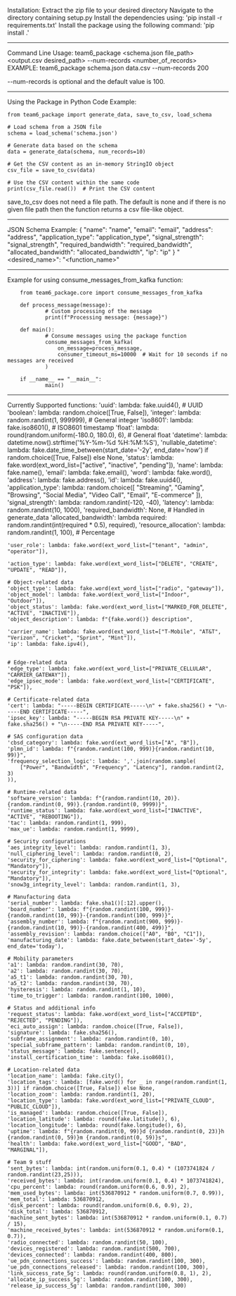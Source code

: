 Installation:
Extract the zip file to your desired directory
Navigate to the directory containing setup.py
Install the dependencies using: 'pip install -r requirements.txt'
Install the package using the following command: 'pip install .'

_________________________________________________________________________________________________________________

Command Line Usage:
team6_package <schema.json file_path> <output.csv desired_path> --num-records <number_of_records>
EXAMPLE: team6_package schema.json data.csv --num-records 200

--num-records is optional and the default value is 100.

_________________________________________________________________________________________________________________

Using the Package in Python Code
Example:

	from team6_package import generate_data, save_to_csv, load_schema

	# Load schema from a JSON file
	schema = load_schema('schema.json')

	# Generate data based on the schema
	data = generate_data(schema, num_records=10)

	# Get the CSV content as an in-memory StringIO object
	csv_file = save_to_csv(data)
	
	# Use the CSV content within the same code
	print(csv_file.read())  # Print the CSV content

save_to_csv does not need a file path. The default is none and if there is no given file path then the function returns a csv file-like object.

_________________________________________________________________________________________________________________

JSON Schema Example:
{
  "name": "name",
  "email": "email",
  "address": "address",
  "application_type": "application_type",
  "signal_strength": "signal_strength",
  "required_bandwidth": "required_bandwidth",
  "allocated_bandwidth": "allocated_bandwidth",
  "ip": "ip"
}
"<desired_name>": "<function_name>"

_________________________________________________________________________________________________________________

Example for using consume_messages_from_kafka function:

		from team6_package.core import consume_messages_from_kafka

		def process_message(message):
    			# Custom processing of the message
    			print(f"Processing message: {message}")

		def main():
    			# Consume messages using the package function
    			consume_messages_from_kafka(
        			on_message=process_message,
        			consumer_timeout_ms=10000  # Wait for 10 seconds if no messages are received
    			)

		if __name__ == "__main__":
    		    main()
 
_________________________________________________________________________________________________________________

Currently Supported functions:
    'uuid': lambda: fake.uuid4(),  # UUID
    'boolean': lambda: random.choice([True, False]),
    'integer': lambda: random.randint(1, 999999),  # General integer
    'iso8601': lambda: fake.iso8601(),  # ISO8601 timestamp
    'float': lambda: round(random.uniform(-180.0, 180.0), 6),  # General float
    'datetime': lambda: datetime.now().strftime('%Y-%m-%d %H:%M:%S'),
    'nullable_datetime': lambda: fake.date_time_between(start_date='-2y', end_date='now') if random.choice([True, False]) else None,
    'status': lambda: fake.word(ext_word_list=["active", "inactive", "pending"]),
    'name': lambda: fake.name(),
    'email': lambda: fake.email(),
    'word': lambda: fake.word(),
    'address': lambda: fake.address(),
    'id': lambda: fake.uuid4(),
    'application_type': lambda: random.choice([
        "Streaming", "Gaming", "Browsing",
        "Social Media", "Video Call",
        "Email", "E-commerce"
    ]),
    'signal_strength': lambda: random.randint(-120, -40),
    'latency': lambda: random.randint(10, 1000),
    'required_bandwidth': None,  # Handled in generate_data
    'allocated_bandwidth': lambda required: random.randint(int(required * 0.5), required),
    'resource_allocation': lambda: random.randint(1, 100),  # Percentage

    'user_role': lambda: fake.word(ext_word_list=["tenant", "admin", "operator"]),

    'action_type': lambda: fake.word(ext_word_list=["DELETE", "CREATE", "UPDATE", "READ"]),

    # Object-related data
    'object_type': lambda: fake.word(ext_word_list=["radio", "gateway"]),
    'object_model': lambda: fake.word(ext_word_list=["Indoor", "Outdoor"]),
    'object_status': lambda: fake.word(ext_word_list=["MARKED_FOR_DELETE", "ACTIVE", "INACTIVE"]),
    'object_description': lambda: f"{fake.word()} description",

    'carrier_name': lambda: fake.word(ext_word_list=["T-Mobile", "AT&T", "Verizon", "Cricket", "Sprint", "Mint"]),
    'ip': lambda: fake.ipv4(),


    # Edge-related data
    'edge_type': lambda: fake.word(ext_word_list=["PRIVATE_CELLULAR", "CARRIER_GATEWAY"]),
    'edge_ipsec_mode': lambda: fake.word(ext_word_list=["CERTIFICATE", "PSK"]),

    # Certificate-related data
    'cert': lambda: "-----BEGIN CERTIFICATE-----\n" + fake.sha256() + "\n-----END CERTIFICATE-----",
    'ipsec_key': lambda: "-----BEGIN RSA PRIVATE KEY-----\n" + fake.sha256() + "\n-----END RSA PRIVATE KEY-----",

    # SAS configuration data
    'cbsd_category': lambda: fake.word(ext_word_list=["A", "B"]),
    'plmn_id': lambda: f"{random.randint(100, 999)}{random.randint(10, 99)}",
    'frequency_selection_logic': lambda: ','.join(random.sample(
        ["Power", "Bandwidth", "Frequency", "Latency"], random.randint(2, 3)
    )),

    # Runtime-related data
    'software_version': lambda: f"{random.randint(10, 20)}.{random.randint(0, 99)}.{random.randint(0, 9999)}",
    'runtime_status': lambda: fake.word(ext_word_list=["INACTIVE", "ACTIVE", "REBOOTING"]),
    'tac': lambda: random.randint(1, 999),
    'max_ue': lambda: random.randint(1, 9999),

    # Security configurations
    'aes_integrity_level': lambda: random.randint(1, 3),
    'null_ciphering_level': lambda: random.randint(0, 2),
    'security_for_ciphering': lambda: fake.word(ext_word_list=["Optional", "Mandatory"]),
    'security_for_integrity': lambda: fake.word(ext_word_list=["Optional", "Mandatory"]),
    'snow3g_integrity_level': lambda: random.randint(1, 3),

    # Manufacturing data
    'serial_number': lambda: fake.sha1()[:12].upper(),
    'board_number': lambda: f"{random.randint(100, 999)}-{random.randint(10, 99)}-{random.randint(100, 999)}",
    'assembly_number': lambda: f"{random.randint(900, 999)}-{random.randint(10, 99)}-{random.randint(400, 499)}",
    'assembly_revision': lambda: random.choice(["A0", "B0", "C1"]),
    'manufacturing_date': lambda: fake.date_between(start_date='-5y', end_date='today'),  

    # Mobility parameters
    'a1': lambda: random.randint(30, 70),
    'a2': lambda: random.randint(30, 70),
    'a5_t1': lambda: random.randint(30, 70),
    'a5_t2': lambda: random.randint(30, 70),
    'hysteresis': lambda: random.randint(1, 10),
    'time_to_trigger': lambda: random.randint(100, 1000),
  
    # Status and additional info
    'request_status': lambda: fake.word(ext_word_list=["ACCEPTED", "REJECTED", "PENDING"]),
    'eci_auto_assign': lambda: random.choice([True, False]),
    'signature': lambda: fake.sha256(),
    'subframe_assignment': lambda: random.randint(0, 10),
    'special_subframe_pattern': lambda: random.randint(0, 10),
    'status_message': lambda: fake.sentence(),
    'install_certification_time': lambda: fake.iso8601(),

    # Location-related data
    'location_name': lambda: fake.city(),
    'location_tags': lambda: [fake.word() for _ in range(random.randint(1, 3))] if random.choice([True, False]) else None,
    'location_zoom': lambda: random.randint(1, 20),
    'location_type': lambda: fake.word(ext_word_list=["PRIVATE_CLOUD", "PUBLIC_CLOUD"]),
    'is_managed': lambda: random.choice([True, False]),
    'location_latitude': lambda: round(fake.latitude(), 6),
    'location_longitude': lambda: round(fake.longitude(), 6),
    'uptime': lambda: f"{random.randint(0, 99)}d {random.randint(0, 23)}h {random.randint(0, 59)}m {random.randint(0, 59)}s",
    'health': lambda: fake.word(ext_word_list=["GOOD", "BAD", "MARGINAL"]),

    # Team 9 stuff
    'sent_bytes': lambda: int(random.uniform(0.1, 0.4) * (1073741824 / random.randint(23,25))),
    'received_bytes': lambda: int(random.uniform(0.1, 0.4) * 1073741824),
    'cpu_percent': lambda: round(random.uniform(0.6, 0.9), 2),
    'mem_used_bytes': lambda: int(536870912 * random.uniform(0.7, 0.99)),
    'mem_total': lambda: 536870912,
    'disk_percent': lambda: round(random.uniform(0.6, 0.9), 2),
    'disk_total': lambda: 536870912,
    'machine_sent_bytes': lambda: int(536870912 * random.uniform(0.1, 0.7) / 15),
    'machine_received_bytes': lambda: int(536870912 * random.uniform(0.1, 0.7)),
    'radio_connected': lambda: random.randint(50, 100),
    'devices_registered': lambda: random.randint(500, 700),
    'devices_connected': lambda: random.randint(400, 800),
    'ue_pdn_connections_success': lambda: random.randint(100, 300),
    'ue_pdn_connections_released': lambda: random.randint(100, 300),
    'link_success_rate_5g': lambda: round(random.uniform(0.8, 1), 2),
    'allocate_ip_success_5g': lambda: random.randint(100, 300),
    'release_ip_success_5g': lambda: random.randint(100, 300)